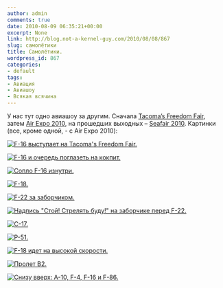 ```yaml
---
author: admin
comments: true
date: 2010-08-09 06:35:21+00:00
excerpt: None
link: http://blog.not-a-kernel-guy.com/2010/08/08/867
slug: самолётики
title: Самолётики.
wordpress_id: 867
categories:
- default
tags:
- Авиация
- Авиашоу
- Всякая всячина
---
```


У нас тут одно авиашоу за другим. Сначала [Tacoma’s Freedom Fair](http://www.freedomfair.com/airshow.html), затем [Air Expo 2010](http://www.jblmmwr.com/airexpo/), на прошедших выходных – [Seafair 2010](http://www.seafair.com/weekend/airshow/). Картинки (все, кроме одной, - с Air Expo 2010):

[![F-16 выступает на Tacoma's Freedom Fair.](http://blog.not-a-kernel-guy.com/wp-content/uploads/2010/08/F-16-Fighting-Falcon-performs-at-Tacomas-Freedom-Fair-300x196.jpg)](http://blog.not-a-kernel-guy.com/wp-content/uploads/2010/08/F-16-Fighting-Falcon-performs-at-Tacomas-Freedom-Fair.jpg)



[![F-16 и очередь поглазеть на кокпит.](http://blog.not-a-kernel-guy.com/wp-content/uploads/2010/08/IMG_3039-300x156.jpg)](http://blog.not-a-kernel-guy.com/wp-content/uploads/2010/08/IMG_3039.jpg)

[![Сопло F-16 изнутри.](http://blog.not-a-kernel-guy.com/wp-content/uploads/2010/08/IMG_3047-300x199.jpg)](http://blog.not-a-kernel-guy.com/wp-content/uploads/2010/08/IMG_3047.jpg)

[![F-18.](http://blog.not-a-kernel-guy.com/wp-content/uploads/2010/08/IMG_3227-300x158.jpg)](http://blog.not-a-kernel-guy.com/wp-content/uploads/2010/08/IMG_3227.jpg)

[![F-22 за заборчиком.](http://blog.not-a-kernel-guy.com/wp-content/uploads/2010/08/IMG_3252-300x156.jpg)](http://blog.not-a-kernel-guy.com/wp-content/uploads/2010/08/IMG_3252.jpg)

[![Надпись "Стой! Стрелять буду!" на заборчике перед F-22.](http://blog.not-a-kernel-guy.com/wp-content/uploads/2010/08/IMG_3260-300x240.jpg)](http://blog.not-a-kernel-guy.com/wp-content/uploads/2010/08/IMG_3260.jpg)

[![C-17.](http://blog.not-a-kernel-guy.com/wp-content/uploads/2010/08/IMG_3342-300x200.jpg)](http://blog.not-a-kernel-guy.com/wp-content/uploads/2010/08/IMG_3342.jpg)

[![P-51.](http://blog.not-a-kernel-guy.com/wp-content/uploads/2010/08/IMG_3376-300x199.jpg)](http://blog.not-a-kernel-guy.com/wp-content/uploads/2010/08/IMG_3376.jpg)

[![F-18 идет на высокой скорости.](http://blog.not-a-kernel-guy.com/wp-content/uploads/2010/08/IMG_3403-300x200.jpg)](http://blog.not-a-kernel-guy.com/wp-content/uploads/2010/08/IMG_3403.jpg)

[![Пролет B2.](http://blog.not-a-kernel-guy.com/wp-content/uploads/2010/08/IMG_3696-300x200.jpg)](http://blog.not-a-kernel-guy.com/wp-content/uploads/2010/08/IMG_3696.jpg)

[![Снизу вверх: A-10, F-4, F-16 и F-86.](http://blog.not-a-kernel-guy.com/wp-content/uploads/2010/08/IMG_3747-300x199.jpg)](http://blog.not-a-kernel-guy.com/wp-content/uploads/2010/08/IMG_3747.jpg)
